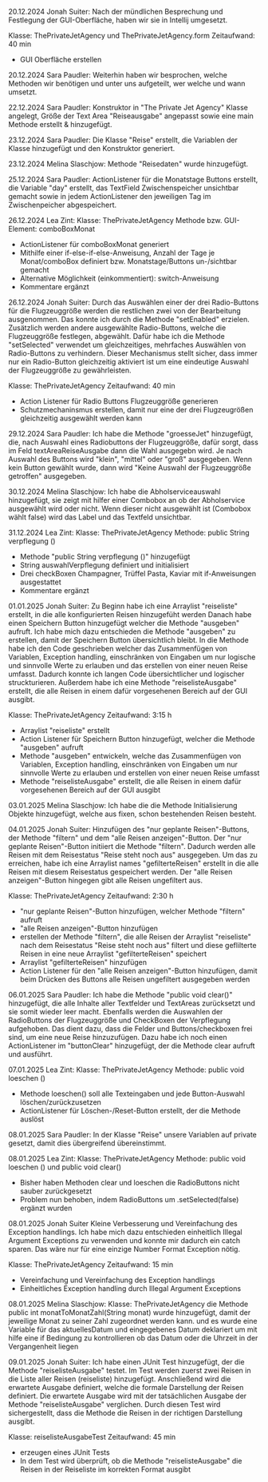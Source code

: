 20.12.2024 Jonah Suiter:
Nach der mündlichen Besprechung und Festlegung der GUI-Oberfläche, haben wir sie in Intellij umgesetzt.

Klasse: ThePrivateJetAgency und ThePrivateJetAgency.form
Zeitaufwand: 40 min
- GUI Oberfläche erstellen


20.12.2024 Sara Paudler:
Weiterhin haben wir besprochen, welche Methoden wir benötigen und unter uns aufgeteilt, wer welche und wann umsetzt.
 
22.12.2024 Sara Paudler:
Konstruktor in "The Private Jet Agency" Klasse angelegt, Größe der Text Area "Reiseausgabe" angepasst sowie eine main Methode erstellt & hinzugefügt.

23.12.2024 Sara Paudler:
Die Klasse "Reise" erstellt, die Variablen der Klasse hinzugefügt und den Konstruktor generiert.

23.12.2024 Melina Slaschjow:
Methode "Reisedaten" wurde hinzugefügt.

25.12.2024 Sara Paudler:
ActionListener für die Monatstage Buttons erstellt, die Variable "day" erstellt, das TextField Zwischenspeicher unsichtbar gemacht sowie in jedem ActionListener den jeweiligen Tag im Zwischenpeicher abgespeichert.

26.12.2024 Lea Zint:
Klasse: ThePrivateJetAgency
Methode bzw. GUI-Element: comboBoxMonat
- ActionListener für comboBoxMonat generiert
- Mithilfe einer if-else-if-else-Anweisung, Anzahl der Tage je Monat/comboBox definiert bzw. Monatstage/Buttons un-/sichtbar gemacht
- Alternative Möglichkeit (einkommentiert): switch-Anweisung
- Kommentare ergänzt

26.12.2024 Jonah Suiter:
Durch das Auswählen einer der drei Radio-Buttons für die Flugzeuggröße werden die restlichen zwei von der Bearbeitung ausgenommen. Das konnte ich durch die Methode "setEnabled" erzielen. Zusätzlich werden andere ausgewählte Radio-Buttons, welche die Flugzeuggröße festlegen, abgewählt. Dafür habe ich die Methode "setSelected" verwendet um gleichzeitiges, mehrfaches Auswählen von Radio-Buttons zu verhindern. Dieser Mechanismus stellt sicher, dass immer nur ein Radio-Button gleichzeitig aktiviert ist um eine eindeutige Auswahl der Flugzeuggröße zu gewährleisten.

Klasse: ThePrivateJetAgency
Zeitaufwand: 40 min
- Action Listener für Radio Buttons Flugzeuggröße generieren
- Schutzmechaninsmus erstellen, damit nur eine der drei Flugzeugrößen gleichzeitig ausgewählt werden kann


29.12.2024 Sara Paudler:
Ich habe die Methode "groesseJet" hinzugefügt, die, nach Auswahl eines Radiobuttons der Flugzeuggröße, dafür sorgt, dass im Feld textAreaReiseAusgabe dann die Wahl ausgegebn wird. Je nach Auswahl des Buttons wird "klein", "mittel" oder "groß" ausgegeben. Wenn kein Button gewählt wurde, dann wird "Keine Auswahl der Flugzeuggröße getroffen" ausgegeben.

30.12.2024 Melina Slaschjow:
Ich habe die Abholserviceauswahl hinzugefügt, sie zeigt mit hilfer einer Combobox an ob der Abholservice ausgewählt wird oder nicht. Wenn dieser nicht ausgewählt ist (Combobox wählt false) wird das Label und das Textfeld unsichtbar.

31.12.2024 Lea Zint:
Klasse: ThePrivateJetAgency
Methode: public String verpflegung ()
- Methode "public String verpflegung ()" hinzugefügt
- String auswahlVerpflegung definiert und initialisiert
- Drei checkBoxen Champagner, Trüffel Pasta, Kaviar mit if-Anweisungen ausgestattet
- Kommentare ergänzt

01.01.2025 Jonah Suiter:
Zu Beginn habe ich eine Arraylist "reiseliste" erstellt, in die alle konfigurierten Reisen hinzugefüht werden
Danach habe einen Speichern Button hinzugefügt welcher die Methode "ausgeben" aufruft.
Ich habe mich dazu entschieden die Methode "ausgeben" zu erstellen, damit der Speichern Button übersichtlich bleibt. In die Methode habe ich den Code geschrieben welcher das Zusammenfügen von Variablen, Exception handling, einschränken von Eingaben um nur logische und sinnvolle Werte zu erlauben und das erstellen von einer neuen Reise umfasst. Dadurch konnte ich langen Code übersichtlicher und logischer struckturieren. Außerdem habe ich eine Methode "reiselisteAusgabe" erstellt, die alle Reisen in einem dafür vorgesehenen Bereich auf der GUI ausgibt.

Klasse: ThePrivateJetAgency
Zeitaufwand: 3:15 h
- Arraylist "reiseliste" erstellt
- Action Listener für Speichern Button hinzugefügt, welcher die Methode "ausgeben" aufruft
- Methode "ausgeben" entwickeln, welche das Zusammenfügen von Variablen, Exception handling, einschränken von Eingaben um nur sinnvolle Werte zu erlauben und erstellen von einer neuen Reise umfasst
- Methode "reiselisteAusgabe" erstellt, die alle Reisen in einem dafür vorgesehenen Bereich auf der GUI ausgibt


03.01.2025 Melina Slaschjow:
Ich habe die die Methode Initialisierung Objekte hinzugefügt, welche aus fixen, schon bestehenden Reisen besteht.

04.01.2025 Jonah Suiter:
Hinzufügen des "nur geplante Reisen"-Buttons, der Methode "filtern" und dem "alle Reisen anzeigen"-Button. Der "nur geplante Reisen"-Button initiiert die Methode "filtern". Dadurch werden alle Reisen mit dem Reisestatus "Reise steht noch aus" ausgegeben. Um das zu erreichen, habe ich eine Arraylist names "gefilterteReisen" erstellt in die alle Reisen mit diesem Reisestatus gespeichert werden. Der "alle Reisen anzeigen"-Button hingegen gibt alle Reisen ungefiltert aus.

Klasse: ThePrivateJetAgency
Zeitaufwand: 2:30 h
- "nur geplante Reisen"-Button hinzufügen, welcher Methode "filtern" aufruft
- "alle Reisen anzeigen"-Button hinzufügen
- erstellen der Methode "filtern", die alle Reisen der Arraylist "reiseliste" nach dem Reisestatus "Reise steht noch aus" filtert und diese geflilterte Reisen in eine neue Arraylist "gefilterteReisen" speichert
- Arraylist "gefilterteReisen" hinzufügen
- Action Listener für den "alle Reisen anzeigen"-Button hinzufügen, damit beim Drücken des Buttons alle Reisen ungefiltert ausgegeben werden


06.01.2025 Sara Paudler:
Ich habe die Methode "public void clear()" hinzugefügt, die alle Inhalte aller Textfelder und TextAreas zurücksetzt und sie somit wieder leer macht. Ebenfalls werden die Auswahlen der RadioButtons der Flugzeuggröße und CheckBoxen der Verpflegung aufgehoben. Das dient dazu, dass die Felder und Buttons/checkboxen frei sind, um eine neue Reise hinzuzufügen. Dazu habe ich noch einen ActionListener im "buttonClear" hinzugefügt, der die Methode clear aufruft und ausführt. 

07.01.2025 Lea Zint:
Klasse: ThePrivateJetAgency
Methode: public void loeschen ()
- Methode loeschen() soll alle Texteingaben und jede Button-Auswahl löschen/zurückzusetzen
- ActionListener für Löschen-/Reset-Button erstellt, der die Methode auslöst

08.01.2025 Sara Paudler:
In der Klasse "Reise" unsere Variablen auf private gesetzt, damit dies übergreifend übereinstimmt.

08.01.2025 Lea Zint:
Klasse: ThePrivateJetAgency
Methode: public void loeschen () und public void clear()
- Bisher haben Methoden clear und loeschen die RadioButtons nicht sauber zurückgesetzt
- Problem nun behoben, indem RadioButtons um .setSelected(false) ergänzt wurden

08.01.2025 Jonah Suiter
Kleine Verbesserung und Vereinfachung des Exception handlings. Ich habe mich dazu entschieden einheitlich Illegal Argument Exceptions zu verwenden und konnte mir dadurch ein catch sparen. Das wäre nur für eine einzige Number Format Exception nötig.

Klasse: ThePrivateJetAgency
Zeitaufwand: 15 min
- Vereinfachung und Vereinfachung des Exception handlings
- Einheitliches Exception handling durch Illegal Argument Exceptions

08.01.2025 Melina Slaschjow:
Klasse: ThePrivateJetAgency
die Methode public int monatToMonatZahl(String monat) wurde hinzugefügt, damit der jeweilige Monat zu seiner Zahl zugeordnet werden kann. 
und es wurde eine Variable für das aktuellesDatum und eingegebenes Datum deklariert um mit hilfe eine if Bedingung zu kontrollieren ob das Datum oder die Uhrzeit in der Vergangenheit liegen  

09.01.2025 Jonah Suiter:
Ich habe einen JUnit Test hinzugefügt, der die Methode "reiselisteAusgabe" testet. Im Test werden zuerst zwei Reisen in die Liste aller Reisen (reiseliste) hinzugefügt. Anschließend wird die erwartete Ausgabe definiert, welche die formale Darstellung der Reisen definiert. Die erwartete Ausgabe wird mit der tatsächlichen Ausgabe der Methode "reiselisteAusgabe" verglichen. Durch diesen Test wird sichergestellt, dass die Methode die Reisen in der richtigen Darstellung ausgibt.

Klasse: reiselisteAusgabeTest
Zeitaufwand: 45 min
- erzeugen eines JUnit Tests
- In dem Test wird überprüft, ob die Methode "reiselisteAusgabe" die Reisen in der Reiseliste im korrekten Format ausgibt


